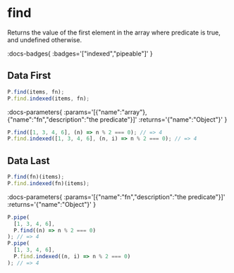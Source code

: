 # find

Returns the value of the first element in the array where predicate is true, and undefined otherwise.

:docs-badges{ :badges='["indexed","pipeable"]' }


## Data First

```js [light]
P.find(items, fn);
P.find.indexed(items, fn);
```

:docs-parameters{ :params='[{"name":"array"},{"name":"fn","description":"the predicate"}]' :returns='{"name":"Object"}' }

```js
P.find([1, 3, 4, 6], (n) => n % 2 === 0); // => 4
P.find.indexed([1, 3, 4, 6], (n, i) => n % 2 === 0); // => 4
```

## Data Last

```js [light]
P.find(fn)(items);
P.find.indexed(fn)(items);
```

:docs-parameters{ :params='[{"name":"fn","description":"the predicate"}]' :returns='{"name":"Object"}' }

```js
P.pipe(
  [1, 3, 4, 6],
  P.find((n) => n % 2 === 0)
); // => 4
P.pipe(
  [1, 3, 4, 6],
  P.find.indexed((n, i) => n % 2 === 0)
); // => 4
```